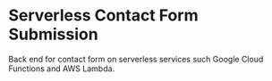 # Serverless Contact Form Submission

Back end for contact form on serverless services such Google Cloud Functions and AWS Lambda.
